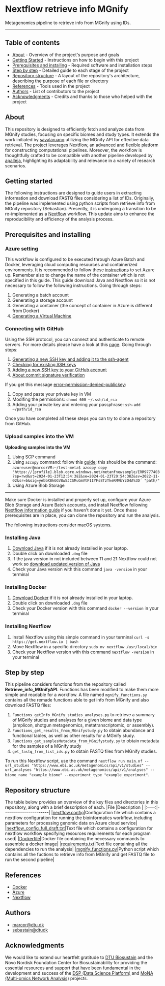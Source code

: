 # Nextflow retrieve info MGnify
<p align="left">
Metagenomics pipeline to retrieve info from MGnify using IDs.
</p>

---

## Table of contents

- [About](#about) - Overview of the project's purpose and goals
- [Getting Started](#getting-started) - Instructions on how to begin with this project
- [Prerequisites and installing](#prerequisites-and-installing) - Required software and installation steps 
- [Step by step](#step-by-step) - Detailed guide to each stage of the project
- [Repository structure](#repository-structure) - A layout of the repository's architecture, describing the purpose of each file or directory
- [References](#references) - Tools used in the project
- [Authors](#authors) - List of contributors to the project
- [Acknowledgments](#acknowledgments) - Credits and thanks to those who helped with the project

## About <a name = "about"></a>
This repository is designed to efficiently fetch and analyze data from MGnify studies, focusing on specific biomes and study types.
It extends the work initiated by [sayalaruano](https://github.com/sayalaruano) utilizing the MGnify API for effective data retrieval.
The project leverages Nextflow, an advanced and flexible platform for constructing computational pipelines. Moreover, the workflow is thoughtfully crafted to 
be compatible with another pipeline developed by [apalleja](https://github.com/apalleja), highlighting its adaptability and relevance in a variety of research scenarios.

## Getting started <a name = "getting-started"></a>
The following instructions are designed to guide users in extracting information and download FASTQ files considering a list of IDs. Originally, the pipeline was implemented using python scripts from retrieve info from MGnify repository (Sebastian). Presently, it is undergoing a transition to be re-implemented as a [Nextflow](https://nextflow.io) workflow. This update aims to enhance the reproducibility and efficiency of the analysis process.

## Prerequisites and installing <a name = "prerequisites-and-installing"></a>

### Azure setting
This workflow is configured to be executed through Azure Batch and Docker, leveraging cloud computing resources and containerized environments.
It is recommended to follow these [instructions](https://seqera.io/blog/nextflow-and-azure-batch-part-1-of-2/#about-azure-batch) to set Azure up.
Remember also to change the name of the container which is not specified in this guide. This guide download Java and Nextflow so it is not necessary to follow the following instructions.
Going through steps:
1. Generating a batch account
2. Generating a storage account
3. Generating a container (the concept of container in Azure is different from Docker)
4. [Generating a Virtual Machine](https://portal.azure.com/#create/Microsoft.VirtualMachine-ARM)

### Connecting with GitHub
Using the SSH protocol, you can connect and authenticate to remote servers. For more details please have a look at this [page](https://docs.github.com/en/authentication/connecting-to-github-with-ssh/about-ssh).
Going through steps:
1. [Generating a new SSH key and adding it to the ssh-agent](https://docs.github.com/en/authentication/connecting-to-github-with-ssh/generating-a-new-ssh-key-and-adding-it-to-the-ssh-agent)
2. [Checking for existing SSH keys](https://docs.github.com/en/authentication/connecting-to-github-with-ssh/checking-for-existing-ssh-keys)
3. [Adding a new SSH key to your GitHub account](https://docs.github.com/en/authentication/connecting-to-github-with-ssh/adding-a-new-ssh-key-to-your-github-account)
4. [About commit signature verification](https://docs.github.com/en/authentication/managing-commit-signature-verification/about-commit-signature-verification)

If you get this message [error-permission-denied-publickey](https://docs.github.com/en/authentication/troubleshooting-ssh/error-permission-denied-publickey):
1. Copy and paste your private key in VM
2. Modifing the permissions: `chmod 600 ~/.ssh/id_rsa`
3. Adding your private key and entering your passphrase: `ssh-add ~/path/id_rsa`

Once you have completed all these steps you can try to clone a repository from GitHub.

### Upload samples into the VM

**Uploading samples into the VM**
1. Using SCP command
2. Using `azcopy` command: follow this [guide](https://learn.microsoft.com/en-us/azure/storage/common/storage-use-azcopy-v10); this should be the command: `azureuser@marcorVM:~/test-meta$ azcopy copy 'https://[profile].blob.core.windows.net/metanfnewsample/ERR9777403?sp=rwd&st=2024-01-23T12:54:38Z&se=2024-01-23T20:54:38Z&sv=2022-11-02&sr=b&sig=yebbX8kGGVBwSJCSMuGmVtF1IYFs8TzTkeRMVbYzO4A%3D´ "path/"` 
3. Using Azure Blob Storage

---

Make sure Docker is installed and properly set up, configure your Azure Blob Storage and Azure Batch accounts, and install Nextflow following [Nextflow information guide](https://www.nextflow.io/docs/latest/getstarted.html) if you haven't done it yet.
Once these prerequisites are in place, you can clone the repository and run the analysis.

The following instructions consider macOS systems.
### Installing Java
1. [Download Java](https://www.java.com/en/download/) if it is not already installed in your laptop.
2. Double click on downloaded `.dmg` file
3. If the java version in not included between 11 and 21 Nextflow could not work so [download updated version of Java](https://download.oracle.com/java/21/latest/jdk-21_macos-x64_bin.dmg)
4. Check your Java version with this command `java -version` in your terminal
### Installing Docker
1. [Download Docker](https://www.docker.com/products/docker-desktop/) if it is not already installed in your laptop.
2. Double click on downloaded `.dmg` file
3. Check your Docker version with this command `docker --version` in your terminal
### Installing Nextflow
1. Install Nextflow using this simple command in your terminal `curl -s https://get.nextflow.io | bash`
2. Move Nextflow in a specific directory `sudo mv nextflow /usr/local/bin`
3. Check your Nextflow version with this command `nextflow -version` in your terminal

## Step by step <a name = "step-by-step"></a>
This pipeline considers functions from the repository called **Retrieve_info_MGnifyAPI**. Functions has been modified to make them more simple and readable for a workflow. A file named `mgnify_functions.py` contains all the remade functions able to get info from MGnify and also download FASTQ files:
1. `Functions_getInfo_MGnify_studies_analyses.py` to retrieve a summary of MGnify studies and analyses for a given biome and data type (amplicon, shotgun metagenomics, metatranscriptomic, or assembly). 
2. `Functions_get_results_from_MGnifystudy.py` to obtain abundance and functional tables, as well as other results for a MGnify study.
3. `Functions_get_samplesMetadata_from_MGnifystudy.py` to obtain metadata for the samples of a MGnify study
4. `get_fastq_from_list_ids.py` to obtain FASTQ files from MGnify studies.  

To run this Nextflow script, use the command `nextflow run main.nf --url_studies "https://www.ebi.ac.uk/metagenomics/api/v1/studies" --url_analyses "https://www.ebi.ac.uk/metagenomics/api/v1/analyses" --biome_name "example_biome" --experiment_type "example_experiment"`.


## Repository structure <a name="repository-structure"></a>
The table below provides an overview of the key files and directories in this repository, along with a brief description of each.
|File  |Description            |
|:----:|-----------------------|
|[nextflow.config](nextflow.config)|Configuration file which contains a nextflow configuration for running the bioinformatics workflow, including parameters for processing genomic data on Azure cloud service|
|[nextflow_config_full_draft.txt](nextflow_config_full_draft.txt)|Text file which contains a configuration for nextflow workflow specifying resources requirements for each program used|
|[Dockerfile](Dockerfile)|Docker file containing the necessary commands to assemble a docker image|
|[requirements.txt](requirements.txt)|Text file containing all the dependencies to run the analysis|
|[mgnify_functions.py](mgnify_functions.py)|Python script which contains all the fuctions to retrieve info from MGnify and get FASTQ file to run the second pipeline|

## References <a name = "references"></a>
- [Docker](https://www.docker.com)
- [Azure](https://azure.microsoft.com)
- [Nextflow](https://www.nextflow.io)

## Authors <a name = "authors"></a>
- [marcor@dtu.dk](https://github.com/marcoreverenna)
- [sebastain@dtudk](https://github.com/salayaruano)

## Acknowledgments <a name = "acknowledgments"></a>
We would like to extend our heartfelt gratitude to [DTU Biosustain](https://www.biosustain.dtu.dk/) and the Novo Nordisk Foundation 
Center for Biosustainability for providing the essential resources and support that have been 
fundamental in the development and success of the [DSP (Data Science 
Platform)](https://www.biosustain.dtu.dk/informatics/data-science-platform) and [MoNA (Multi-omics Network 
Analysis)](https://www.biosustain.dtu.dk/research/research-groups/multi-omics-network-analytics-alberto-santos-delgado) projects.
